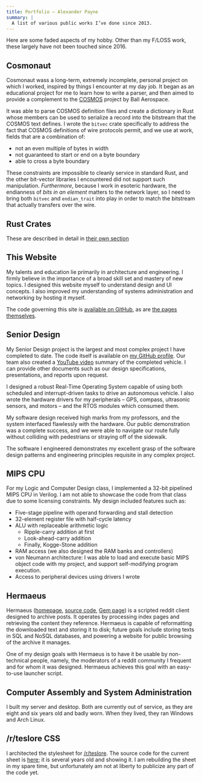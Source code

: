 ```yaml
---
title: Portfolio – Alexander Payne
summary: |
  A list of various public works I’ve done since 2013.
---
```


Here are some faded aspects of my hobby. Other than my F/LOSS work, these
largely have not been touched since 2016.

## Cosmonaut

Cosmonaut wass a long-term, extremely incomplete, personal project on which I
worked, inspired by things I encounter at my day job. It began as an educational
project for me to learn how to write a parser, and then aimed to provide a
complement to the [COSMOS](//cosmosrb.com) project by Ball Aerospace.

It was able to parse COSMOS definition files and create a dictionary in Rust
whose members can be used to serialize a record into the bitstream that the
COSMOS text defines. I wrote the `bitvec` crate specifically to address the fact
that COSMOS definitions of wire protocols permit, and we use at work, fields
that are a combination of:

- not an even multiple of bytes in width
- not guaranteed to start or end on a byte boundary
- able to cross a byte boundary

These constraints are impossible to cleanly service in standard Rust, and the
other bit-vector libraries I encountered did not support such manipulation.
*Furthermore*, because I work in esoteric hardware, the endianness of *bits in*
*an element* matters to the network layer, so I need to bring both `bitvec` and
`endian_trait` into play in order to match the bitstream that actually transfers
over the wire.

## Rust Crates

These are described in detail in [their own section][crates]

## This Website

My talents and education lie primarily in architecture and engineering. I firmly
believe in the importance of a broad skill set and mastery of new topics. I
designed this website myself to understand design and UI concepts. I also
improved my understanding of systems administration and networking by hosting it
myself.

The code governing this site is [available on GitHub][site], as are
[the pages themselves][pages].

## Senior Design

My Senior Design project is the largest and most complex project I have
completed to date. The code itself is available on [my GitHub profile][srd]. Our
team also created a [YouTube video][yt] summary of the completed vehicle. I can
provide other documents such as our design specifications, presentations, and
reports upon request.

I designed a robust Real-Time Operating System capable of using both scheduled
and interrupt-driven tasks to drive an autonomous vehicle. I also wrote the
hardware drivers for my peripherals – GPS, compass, ultrasonic sensors, and
motors – and the RTOS modules which consumed them.

My software design received high marks from my professors, and the system
interfaced flawlessly with the hardware. Our public demonstration was a complete
success, and we were able to navigate our route fully without colliding with
pedestrians or straying off of the sidewalk.

The software I engineered demonstrates my excellent grasp of the software design
patterns and engineering principles requisite in any complex project.

## MIPS CPU

For my Logic and Computer Design class, I implemented a 32-bit pipelined MIPS
CPU in Verilog. I am not able to showcase the code from that class due to some
licensing constraints. My design included features such as:

- Five-stage pipeline with operand forwarding and stall detection
- 32-element register file with half-cycle latency
- ALU with replaceable arithmetic logic
  - Ripple-carry addition at first
  - Look-ahead-carry addition
  - Finally, Kogge-Stone addition
- RAM access (we also designed the RAM banks and controllers)
- von Neumann architecture: I was able to load and execute basic MIPS object
    code with my project, and support self-modifying program execution.
- Access to peripheral devices using drivers I wrote

## Hermaeus

Hermaeus ([homepage][hm-myrr], [source code][hm-gh], [Gem page][hm-gem]) is a
scripted reddit client designed to archive posts. It operates by processing
index pages and retrieving the content they reference. Hermaeus is capable of
reformatting the downloaded text and storing it to disk; future goals include
storing texts in SQL and NoSQL databases, and powering a website for public
browsing of the archive it manages.

One of my design goals with Hermaeus is to have it be usable by non-technical
people, namely, the moderators of a reddit community I frequent and for whom it
was designed. Hermaeus achieves this goal with an easy-to-use launcher script.

## Computer Assembly and System Administration

I built my server and desktop. Both are currently out of service, as they are
eight and six years old and badly worn. When they lived, they ran Windows and
Arch Linux.

## /r/teslore CSS

I architected the stylesheet for [/r/teslore][tsl]. The source code for the
current sheet is [here][tsl-gh-old]; it is several years old and showing it. I
am rebuilding the sheet in my spare time, but unfortunately am not at liberty to
publicize any part of the code yet.

[crates]: ./crates
[hm-gem]: https://rubygems.org/gems/hermaeus
[hm-gh]: https://github.com/myrrlyn/hermaeus
[hm-myrr]: https://myrrlyn.net/hermaeus
[pages]: https://github.com/myrrlyn/pages
[sass]: http://sass-lang.com
[site]: https://github.com/myrrlyn/home
[srd]: https://github.com/myrrlyn/SeniorDesign
[tsl]: https://reddit.com/r/teslore
[tsl-gh-old]: https://github.com/myrrlyn/teslore
[yt]: https://www.youtube.com/watch?v=K3CKSovJbJQ
